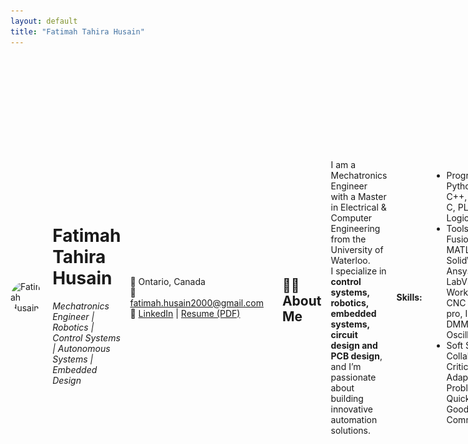 ```yaml
---
layout: default
title: "Fatimah Tahira Husain"
---
```

<div style="display: flex; align-items: center; gap: 15px;">

  <img src="assets/profile.jpg" alt="Fatimah Husain" 
       style="width:120px; height:120px; border-radius:50%; object-fit:cover;">

  <div>
    <h1>Fatimah Tahira Husain</h1>
    <p><em>Mechatronics Engineer | Robotics | Control Systems | Autonomous Systems | Embedded Design</em></p>
  </div>



📍 Ontario, Canada  
📧 [fatimah.husain2000@gmail.com](mailto:fatimah.husain2000@gmail.com)  
🔗 [LinkedIn](https://www.linkedin.com/in/fatimah-t-husain) | [Resume (PDF)](assets/resume_fatimah.pdf)  

---

## 🧑‍💻 About Me
I am a Mechatronics Engineer with a Master in Electrical & Computer Engineering from the University of Waterloo.  
I specialize in **control systems, robotics, embedded systems, circuit design and PCB design**, and I’m passionate about building innovative automation solutions.  

**Skills:**  
- Programming: Python, MATLAB, C++, Embedded C, PLC (Ladder Logic)  
- Tools: Proteus, Fusion 360, MATLAB/Simulink, SolidWorks, Ansys, RSLogix, LabVIEW, Arduino, Workspace 5, CNC Simulator pro, IBM SPSS, DMM, Oscilloscope  
- Soft Skills: Collaboration, Critical Thinking, Adaptability, Problem Solving, Quick Learner, Good Communication  

---

## 🚀 Projects

### 1. Path Planning of Mobile Manipulator
- **Context:** Robotics & Control Systems 
- **Problem:** Safe pick-and-place navigation for DJI RoboMaster EP  
- **Approach:**  
  - Designed **Control Lyapunov Functions** for trajectory tracking  
  - Applied **Control Barrier Functions** to avoid obstacles  
  - Synthesized input with **Quadratic Programming**  
- **Results:** Achieved obstacle-avoiding, safe navigation  
- **Visuals:**  
  ![Manipulator Path Planning Diagram](assets/path_planning.png)  
- **Video Demo:**  
  [Watch Demo](https://drive.google.com/file/d/1uaVOvlJsbHH2ZevpZ2-ubfx95tsRSUQ8/view?usp=sharing)

---

### 2. Wall Climbing Robot for Boiler Cleaning (Capstone)
- **Role:** Group Leader  
- **Features:**  
  - PI-based speed control with Arduino microcontroller 
  - Magnetic wheels for vertical climbing  
  - Camera + water jet system for inspection & cleaning  
  - Custom PCB for motors, sensors, and power supply  
- **Robot, Functional Diagram**  
  ![Wall Climbing Robot](assets/wcr.png)
- **Functional Diagram:**
  ![Functional Diagram](assets/circuit_layout.png)



---

### 3. Indigenous Fruit Plucking Robot (NERC 2022 – Winner 🏆)
- **Context:** National Engineering Robotics Contest  
- **Approach:**  
  - Designed an autonomous line-following robot 
  - Integrated **servo motors & IR sensors** for precision  
  - Automated fruit plucking mechanism with brushes  
- **PCB and Circuit:**  
  ![Fruit Plucking Robot](assets/pcb.png)
  ![circuit design](assets/circuit.png)
- **Video Demo:**  
  [Demo Video](https://drive.google.com/file/d/1XrmNGETqU7WMStiqZ3FwSv08eiTvJW8I/view?usp=sharing)
- **Outcome:** Winner in Indigenous Category, NERC 2022  


---

## 💼 Professional Experience

### NaqCoDE Technologies Pvt Ltd (2023 – 2024)  
- Collaborated on **3 UAV projects** → proposals accepted by clients  
- Designed control systems with **sensor-actuator feedback loops**  
- Analyzed aircraft design changes with MATLAB/Simulink  

### Robotics and Automation Club (2022 – 2023)  
- Mentored students in robot design & programming  
- Conducted seminars and hands-on workshops  

### Automotive Lab Intern – National Institute of Electronics (2021)  
- Designed BLDC motor controller for EV applications
- Used Proteus 8 for circuit design and Arduino microcontroller for programming

---

## 🏅 Achievements
- 🥈 **Silver Medal** – 2nd highest GPA in Bachelor’s program  
- 🏆 **Winner – NERC 2022 (Indigenous Category)**  
- 🥇 **Gold Medal** – Cambridge A/O Levels (Mathematics)  

---

## 📜 Certifications
- 5 PLCs in a Day – AB, Siemens, Schneider, Omron & Delta (Ongoing on Udemy)  
- UR5 Collaborative Robot Workshop (NUST)  

---

## 📬 Contact
📧 [fatimah.husain2000@gmail.com](mailto:fatimah.husain2000@gmail.com)  
🔗 [LinkedIn](https://www.linkedin.com/in/fatimah-t-husain)  

---
